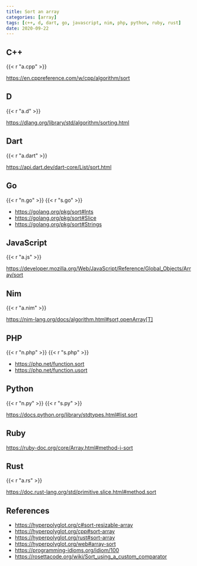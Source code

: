 ```yaml
---
title: Sort an array
categories: [array]
tags: [c++, d, dart, go, javascript, nim, php, python, ruby, rust]
date: 2020-09-22
---
```


## C++

{{< r "a.cpp" >}}

<https://en.cppreference.com/w/cpp/algorithm/sort>

## D

{{< r "a.d" >}}

<https://dlang.org/library/std/algorithm/sorting.html>

## Dart

{{< r "a.dart" >}}

<https://api.dart.dev/dart-core/List/sort.html>

## Go

{{< r "n.go" >}}
{{< r "s.go" >}}

- <https://golang.org/pkg/sort#Ints>
- <https://golang.org/pkg/sort#Slice>
- <https://golang.org/pkg/sort#Strings>

## JavaScript

{{< r "a.js" >}}

<https://developer.mozilla.org/Web/JavaScript/Reference/Global_Objects/Array/sort>

## Nim

{{< r "a.nim" >}}

<https://nim-lang.org/docs/algorithm.html#sort,openArray[T]>

## PHP

{{< r "n.php" >}}
{{< r "s.php" >}}

- <https://php.net/function.sort>
- <https://php.net/function.usort>

## Python

{{< r "n.py" >}}
{{< r "s.py" >}}

<https://docs.python.org/library/stdtypes.html#list.sort>

## Ruby

<https://ruby-doc.org/core/Array.html#method-i-sort>

## Rust

{{< r "a.rs" >}}

<https://doc.rust-lang.org/std/primitive.slice.html#method.sort>

## References

- <https://hyperpolyglot.org/c#sort-resizable-array>
- <https://hyperpolyglot.org/cpp#sort-array>
- <https://hyperpolyglot.org/rust#sort-array>
- <https://hyperpolyglot.org/web#array-sort>
- <https://programming-idioms.org/idiom/100>
- <https://rosettacode.org/wiki/Sort_using_a_custom_comparator>
